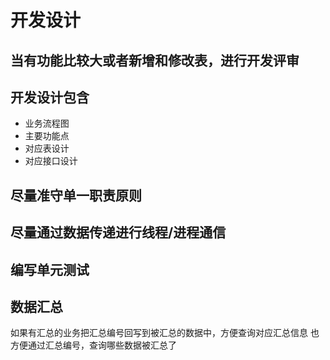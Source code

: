# 开发设计

## 当有功能比较大或者新增和修改表，进行开发评审

## 开发设计包含

- 业务流程图
- 主要功能点
- 对应表设计
- 对应接口设计

## 尽量准守单一职责原则

## 尽量通过数据传递进行线程/进程通信

## 编写单元测试

## 数据汇总

如果有汇总的业务把汇总编号回写到被汇总的数据中，方便查询对应汇总信息
也方便通过汇总编号，查询哪些数据被汇总了
